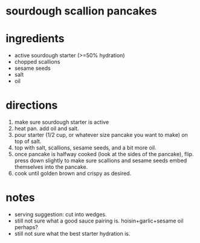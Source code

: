 # sourdough scallion pancakes

# ingredients
- active sourdough starter (>=50% hydration)
- chopped scallions
- sesame seeds
- salt
- oil

# directions
1. make sure sourdough starter is active
2. heat pan. add oil and salt.
3. pour starter (1/2 cup, or whatever size pancake you want to make) on top of
   salt.
4. top with salt, scallions, sesame seeds, and a bit more oil.
5. once pancake is halfway cooked (look at the sides of the pancake), flip.
   press down slightly to make sure scallions and sesame seeds embed themselves
into the pancake.
6. cook until golden brown and crispy as desired.

# notes
- serving suggestion: cut into wedges.
- still not sure what a good sauce pairing is. hoisin+garlic+sesame oil
  perhaps?
- still not sure what the best starter hydration is.

